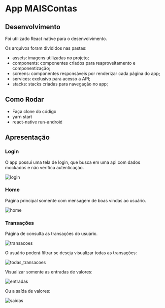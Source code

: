 # App MAISContas

## Desenvolvimento

Foi utilizado React native para o desenvolvimento.

Os arquivos foram divididos nas pastas:
* assets: imagens utilizadas no projeto;
* components: componentes criados para reaproveitamento e componentização;
* screens: componentes responsáveis por renderizar cada página do app;
* services: exclusivo para acesso a API;
* stacks: stacks criadas para navegação no app;

## Como Rodar

* Faça clone do código
* yarn start
* react-native run-android

## Apresentação

### Login

O app possui uma tela de login, que busca em uma api com dados mockados e não verifica autenticação.

![login](/src/assets/login.png?raw=false)

### Home

Página principal somente com mensagem de boas vindas ao usuário.

![home](/src/assets/home.png?raw=false)

### Transações

Página de consulta as transações do usuário.

![transacoes](/src/assets/transacoes.png?raw=false)

O usuário poderá filtrar se deseja visualizar todas as transações:

![todas_transacoes](/src/assets/tudo.png?raw=false)

Visualizar somente as entradas de valores:

![entradas](/src/assets/entrada.png?raw=false)

Ou a saída de valores:

![saidas](/src/assets/saida.png?raw=false)
